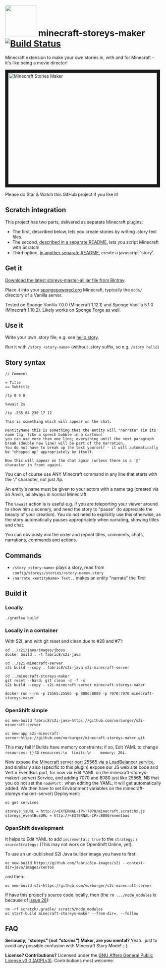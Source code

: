 # <a href="https://www.learn.study"><img src="logo/oasis.learn.study-Minecraft-Scratch-HighRes.png" width="100"/></a> minecraft-storeys-maker [![Build Status](https://travis-ci.org/vorburger/minecraft-storeys-maker.svg?branch=master)](https://travis-ci.org/vorburger/minecraft-storeys-maker)

Minecraft extension to make your own stories in, with and for Minecraft - it's like being a movie director!

<a href="http://www.youtube.com/watch?feature=player_embedded&v=ZHHUB7R0gEo
" target="_blank"><img src="http://img.youtube.com/vi/ZHHUB7R0gEo/0.jpg"
alt="Minecraft Stories Maker" width="480" height="360" border="10" /></a>

Please do Star & Watch this GitHub project if you like it!

## Scratch integration

This project has two parts, delivered as separate Minecraft plugins:
* The first, described below, lets you create stories by writing .story text files.
* The second, [described in a separate README](/scratch/README.md), lets you script Minecraft with Scratch!
* Third option, [in another separate README](/scratch3-server/README.md), create a javascript 'story'.

## Get it

[Download the latest storeys-master-all.jar file from Bintray](https://bintray.com/vorburger/minecraft/minecraft-storeys-maker#files).

Place it into your [spongepowered.org](https://www.spongepowered.org) Minecraft, typically the `mods/` directory of a Vanilla server.

Tested on Sponge Vanilla 7.0.0 (Minecraft 1.12.1) and Sponge Vanilla 5.1.0 (Minecraft 1.10.2).  Likely works on Sponge Forge as well.


## Use it

Write your own .story file, e.g. see [hello.story](storeys/src/main/resources/hello.story).

Run it with `/story <story-name>` (without .story suffix, so e.g. `/story hello`)

## Story syntax

    // Comment

    = Title
    == Subtitle

    /tp 0 0 0

    %await 2s

    /tp -235 64 230 17 12

    This is something which will appear on the chat.

    @entityName this is something that the entity will "narrate" (in its name tag, like a speech bubble in a cartoon)
    you can use more than one line; everything until the next paragraph break (double new line) will be part of the narration.
    You do not have to break up the text yourself - it will automatically be "chopped up" appropriately by itself.

    Now this will appear on the chat again (unless there is a '@' character in front again).

You can of course use ANY Minecraft command in any line that starts with the '/' character, not just /tp.

An entity's name must be given to your actors with a name tag (created via an Anvil), as always in normal Minecraft.

The `%await` action is is useful e.g. if you are teleporting your viewer around to show him a scenery,
and need the story to "pause" (to appreciate the beauty of your creation).  You do not need to explicitly use this
otherwise, as the story automatically pauses appropriately when narrating, showing titles and chat.

You can obviously mix the order and repeat titles, comments, chats, narrations, commands and actions.

## Commands

* `/story <story-name>` plays a story, read from `config/storeys/stories/<story-name>.story`
* `/narrate <entityName> Text..` makes an entity "narrate" the _Text_

## Build it

### Locally

    ./gradlew build

### Locally in a container

With S2I, and with git reset and clean due to #28 and #71:

    cd ../s2i/java/images/jboss
    docker build . -t fabric8/s2i-java

    cd ../s2i-minecraft-server
    s2i build --copy . fabric8/s2i-java s2i-minecraft-server

    cd ../minecraft-storeys-maker
    git reset --hard; git clean -d -f -x
    s2i build --copy . s2i-minecraft-server minecraft-storeys-maker

    docker run --rm -p 25565:25565 -p 8080:8080 -p 7070:7070 minecraft-storeys-maker

### OpenShift simple

    oc new-build fabric8/s2i-java~https://github.com/vorburger/s2i-minecraft-server

    oc new-app s2i-minecraft-server~https://github.com/vorburger/minecraft-storeys-maker.git

This may fail if Builds have memory constraints; if so, Edit YAML to change `resources: {}` to `resources:\n  limits:\n    memory: 2Gi`.

Now expose the [Minecraft server port 25565 via a LoadBalancer service](https://github.com/vorburger/s2i-minecraft-server/),
and similarly also (specific to this plugin) expose our JS web site code and Vert.x EventBus port, for now via Edit YAML
on the minecraft-storeys-maker(-server) Service, and adding 7070 and 8080 just like 25565.  NB that you do not set the
`nodePort:` when editing the YAML; it will get automatically added.  We then have to set Environment variables
on the minecraft-storeys-maker(-server) Deployment:

    oc get services

    storeys_jsURL = http://<EXTERNAL-IP>:7070/minecraft.scratchx.js
    storeys_eventBusURL = http://<EXTERNAL-IP>:8080/eventbus


### OpenShift development

It helps to Edit YAML to add `incremental: true` to the `strategy:` / `sourceStrategy:` (This may not work on OpenShift Online, yet).

To use an un-published S2I Java builder image you have to first:

    oc new-build https://github.com/fabric8io-images/s2i --context-dir=java/images/centos

and then:

    oc new-build s2i~https://github.com/vorburger/s2i-minecraft-server

If have this project's source code locally, then (the `rm .../node_modules` is because of [issue 28](https://github.com/vorburger/minecraft-storeys-maker/issues/28)):

    rm -rf scratch/.gradle/ scratch/node_modules
    oc start-build minecraft-storeys-maker --from-dir=. --follow


## FAQ

**Seriously, "storeys" (not _"stories"_) Maker, are you mental?** Yeah.. just to avoid any possible confusion with Minecraft Story Mode! ;-)

**License? Contributions?** Licensed under the [GNU Affero General Public License v3.0 (AGPLv3)](LICENSE).  Contributions most welcome.
